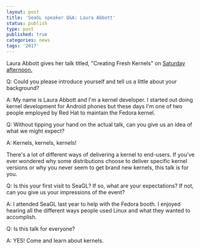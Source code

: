 ```yaml
---
layout: post
title: 'SeaGL speaker Q&A: Laura Abbott'
status: publish
type: post
published: true
categories: news
tags: '2017'
---
```


Laura Abbott gives her talk titled, "Creating Fresh Kernels" on [Saturday afternoon.](https://osem.seagl.org/conferences/seagl2017/program/proposals/261)

Q: Could you please introduce yourself and tell us a little about your background?

A: My name is Laura Abbott and I'm a kernel developer. I started out doing kernel development for Android phones but these days I'm one of two people employed by Red Hat to maintain the Fedora kernel.

Q: Without tipping your hand on the actual talk, can you give us an idea of what we might expect?

A: Kernels, kernels, kernels!

There's a lot of different ways of delivering a kernel to end-users. If you've ever wondered why some distributions choose to deliver specific kernel versions or why you never seem to get brand new kernels, this talk is for you.

Q: Is this your first visit to SeaGL? If so, what are your expectations? If not, can you give us your impressions of the event?

A: I attended SeaGL last year to help with the Fedora booth. I enjoyed hearing all the different ways people used Linux and what they wanted to accomplish.

Q: Is this talk for everyone?

A: YES! Come and learn about kernels.
